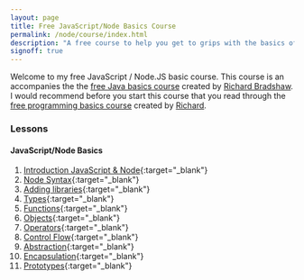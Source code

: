 ```yaml
---
layout: page
title: Free JavaScript/Node Basics Course
permalink: /node/course/index.html
description: "A free course to help you get to grips with the basics of JavaScript/Node"
signoff: true
---
```

Welcome to my free JavaScript / Node.JS basic course. This course is an accompanies the the [free Java basics course](https://thefriendlytester.co.uk/java/course/) created by [Richard Bradshaw](https://thefriendlytester.co.uk). I would recommend before you start this course that you read through the [free programming basics course](https://thefriendlytester.co.uk/programming/course/) created by [Richard](https://thefriendlytester.co.uk).

### Lessons
#### JavaScript/Node Basics
1. [Introduction JavaScript & Node](/node/basics/lessons/introduction){:target="_blank"}
2. [Node Syntax](/node/basics/lessons/nodesyntax){:target="_blank"}
3. [Adding libraries](/node/basics/lessons/usinglibraries){:target="_blank"}
4. [Types](/node/basics/lessons/types){:target="_blank"}
5. [Functions](/node/basics/lessons/functions){:target="_blank"}
6. [Objects](/node/basics/lessons/objects){:target="_blank"}
7. [Operators](/node/basics/lessons/operators){:target="_blank"}
8. [Control Flow](/node/basics/lessons/controlflow){:target="_blank"}
9. [Abstraction](/node/basics/lessons/abstraction){:target="_blank"}
10. [Encapsulation](/node/basics/lessons/encapsulation){:target="_blank"}
11. [Prototypes](/node/basics/lessons/prototypes){:target="_blank"}
